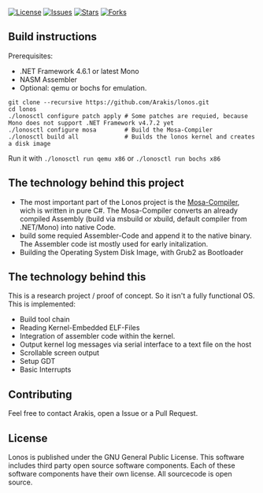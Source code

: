 [![License][github-license]][github-license-link]  [![Issues][github-issues]][github-issues-link]  [![Stars][github-stars]][github-stars-link]  [![Forks][github-forks]][github-forks-link]

[github-forks]: https://img.shields.io/github/forks/arakis/lonos.svg
[github-forks-link]: https://github.com/arakis/lonos/network
[github-stars]: https://img.shields.io/github/stars/arakis/lonos.svg
[github-stars-link]: https://github.com/arakis/lonos/stargazers
[github-issues]: https://img.shields.io/github/issues/arakis/lonos.svg
[github-issues-link]: https://github.com/arakis/lonos/issues
[github-license]: https://img.shields.io/badge/license-GPL-blue.svg
[github-license-link]: https://raw.githubusercontent.com/arakis/lonos/master/LICENSE.txt

## Build instructions

Prerequisites:
- .NET Framework 4.6.1 or latest Mono
- NASM Assembler
- Optional: qemu or bochs for emulation.

```
git clone --recursive https://github.com/Arakis/lonos.git
cd lonos 
./lonosctl configure patch apply # Some patches are requied, because Mono does not support .NET Framework v4.7.2 yet
./lonosctl configure mosa        # Build the Mosa-Compiler
./lonosctl build all             # Builds the lonos kernel and creates a disk image
```
Run it with `./lonosctl run qemu x86` or `./lonosctl run bochs x86`

## The technology behind this project

- The most important part of the Lonos project is the [Mosa-Compiler](https://github.com/mosa/MOSA-Project), wich is written in pure C#. The Mosa-Compiler converts an already compiled Assembly (build via msbuild or xbuild, default compiler from .NET/Mono) into native Code.
- build some requied Assembler-Code  and append it to the native binary. The Assembler code ist mostly used for early initalization.
- Building the Operating System Disk Image, with Grub2 as Bootloader

## The technology behind this

This is a research project / proof of concept. So it isn't a fully functional OS. This is implemented:

- Build tool chain
- Reading Kernel-Embedded ELF-Files
- Integration of assembler code within the kernel.
- Output kernel log messages via serial interface to a text file on the host
- Scrollable screen output
- Setup GDT
- Basic Interrupts

## Contributing

Feel free to contact Arakis, open a Issue or a Pull Request.

## License
Lonos is published under the GNU General Public License. This software includes third party open source software components. Each of these software components have their own license. All sourcecode is open source.
